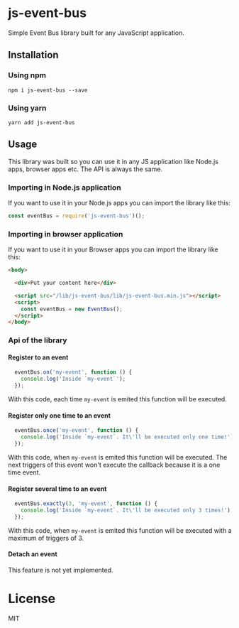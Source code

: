 # js-event-bus
Simple Event Bus library built for any JavaScript application.

## Installation

### Using npm
```
npm i js-event-bus --save
```

### Using yarn
```
yarn add js-event-bus
```

## Usage
This library was built so you can use it in any JS application like Node.js apps, browser apps etc. The API is always the same.

### Importing in Node.js application
If you want to use it in your Node.js apps you can import the library like this:

```js
const eventBus = require('js-event-bus')();
```

### Importing in browser application
If you want to use it in your Browser apps you can import the library like this:

```html
<body>

  <div>Put your content here</div>

  <script src="/lib/js-event-bus/lib/js-event-bus.min.js"></script>
  <script>
    const eventBus = new EventBus();
  </script>
</body>
```

### Api of the library

#### Register to an event
```js
  eventBus.on('my-event', function () {
    console.log('Inside `my-event`');
  });
```
With this code, each time `my-event` is emited this function will be executed.

#### Register only one time to an event
```js
  eventBus.once('my-event', function () {
    console.log('Inside `my-event`. It\'ll be executed only one time!');
  });
```
With this code, when `my-event` is emited this function will be executed. The next triggers of this event won't execute the callback because it is a one time event.

#### Register several time to an event
```js
  eventBus.exactly(3, 'my-event', function () {
    console.log('Inside `my-event`. It\'ll be executed only 3 times!');
  });
```
With this code, when `my-event` is emited this function will be executed with a maximum of triggers of 3.

#### Detach an event
This feature is not yet implemented.

# License
MIT